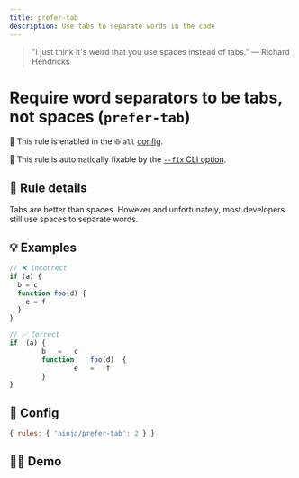 ```yaml
---
title: prefer-tab
description: Use tabs to separate words in the code
---
```


<script setup lang="ts">
import CodeEditor from '../../.vitepress/theme/components/code-editor.vue';
import {ruleName, presetConfigs, initialText} from '../../src/sample-code/prefer-tab.js';
</script>

> "I just think it's weird that you use spaces instead of tabs." — Richard
> Hendricks

# Require word separators to be tabs, not spaces (`prefer-tab`)

💼 This rule is enabled in the 🌐 `all` [config](/configs/).

🔧 This rule is automatically fixable by the [`--fix` CLI option](https://eslint.org/docs/latest/user-guide/command-line-interface#--fix).

<!-- end auto-generated rule header -->

## 📖 Rule details

Tabs are better than spaces. However and unfortunately, most developers still
use spaces to separate words.

## 💡 Examples

```js
// ❌ Incorrect
if (a) {
  b = c
  function foo(d) {
    e = f
  }
}

// ✅ Correct
if	(a)	{
		b	=	c
		function	foo(d)	{
				e	=	f
		}
}
```

## 🔧 Config

```js
{ rules: { 'ninja/prefer-tab': 2 } }
```

## 🧑‍💻 Demo

<CodeEditor :rule="ruleName" :text="initialText" :presetConfigs="presetConfigs" />
